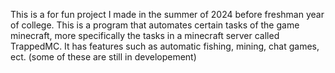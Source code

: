 This is a for fun project I made in the summer of 2024 before freshman year of college. 
This is a program that automates certain tasks of the game minecraft, more specifically the tasks in a minecraft server called TrappedMC. 
It has features such as automatic fishing, mining, chat games, ect. (some of these are still in developement)
